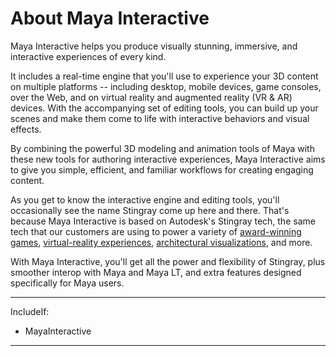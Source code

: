 # About Maya Interactive

Maya Interactive helps you produce visually stunning, immersive, and interactive experiences of every kind.

It includes a real-time engine that you'll use to experience your 3D content on multiple platforms -- including desktop, mobile devices, game consoles, over the Web, and on virtual reality and augmented reality (VR & AR) devices. With the accompanying set of editing tools, you can build up your scenes and make them come to life with interactive behaviors and visual effects.

By combining the powerful 3D modeling and animation tools of Maya with these new tools for authoring interactive experiences, Maya Interactive aims to give you simple, efficient, and familiar workflows for creating engaging content.



As you get to know the interactive engine and editing tools, you'll occasionally see the name Stingray come up here and there. That's because Maya Interactive is based on Autodesk's Stingray tech, the same tech that our customers are using to power a variety of [award-winning games](http://arrowheadgamestudios.com/games/helldivers/), [virtual-reality experiences](https://vimeo.com/219007622), [architectural visualizations](https://www.autodesk.com/products/revit-live/overview), and more.

With Maya Interactive, you'll get all the power and flexibility of Stingray, plus smoother interop with Maya and Maya LT, and extra features designed specifically for Maya users.

---
IncludeIf:
-	MayaInteractive

---
